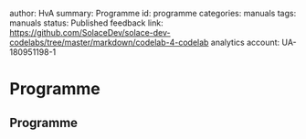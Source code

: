 author: HvA
summary: Programme
id: programme
categories: manuals
tags: manuals
status: Published
feedback link: https://github.com/SolaceDev/solace-dev-codelabs/tree/master/markdown/codelab-4-codelab
analytics account: UA-180951198-1

# Programme

## Programme

